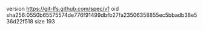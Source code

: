 version https://git-lfs.github.com/spec/v1
oid sha256:0550b65575574de776f91499dbfb27fa23506358855ec5bbadb38e536d22f518
size 193
